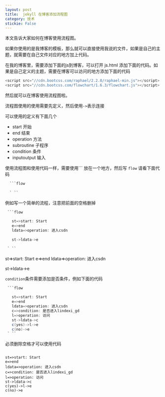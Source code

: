 ```yaml
---
layout: post
title:  jekyll 在博客添加流程图 
category: 技术 
stickie: False
---
```


本文告诉大家如何在博客使用流程图。

<!--more-->
<!-- csdn -->

如果你使用的是我博客的模板，那么就可以直接使用我说的文件，如果是自己的主题，就需要在自己文件对应的地方加上代码。

在我的博客里，需要添加下面的js到博客，可以打开 js.html 添加下面的代码。如果是自己定义的主题，需要在博客可以访问的地方添加下面的代码

```csharp
<script src="//cdn.bootcss.com/raphael/2.2.0/raphael-min.js"></script>
<script src="//cdn.bootcss.com/flowchart/1.6.3/flowchart.js"></script>
```

然后就可以在博客使用流程图啦。

流程图使用的使用需要先定义，然后使用`->`表示连接

可以使用的定义有下面几个

 - start		开始
 - end			结束
 - operation	方法
 - subroutine	子程序
 - condition	条件 
 - inputoutput	输入

使用流程图和使用代码一样，需要使用\`\`\` 放在一个地方，然后写 `flow` 请看下面代码

```csharp
  ```flow
 
  ` ``
``` 

例如写一个简单的流程，注意把前面的空格删掉

```csharp
 ```flow
 
   st=>start: Start
   e=>end
   ldata=>operation: 进入csdn
   
   st->ldata->e

 ` ``
```

<div class="flow">
st=>start: Start
e=>end
ldata=>operation: 进入csdn

st->ldata->e
</div>

 
<script>
	function flow(name,f)
	{
          chart = flowchart.parse(f);
                    chart.drawSVG(name, 
                    {
                      // 'x': 30,
                      // 'y': 50,
                      'line-width': 3,
                      'maxWidth': 3,//ensures the flowcharts fits within a certian width
                      'line-length': 50,
                      'text-margin': 10,
                      'font-size': 14,
                      'font': 'normal',
                      'font-family': 'Helvetica',
                      'font-weight': 'normal',
                      'font-color': 'black',
                      'line-color': 'black',
                      'element-color': 'black',
                      'fill': 'white',
                      'yes-text': 'yes',
                      'no-text': 'no',
                      'arrow-end': 'block',
                      'scale': 1,
                      'symbols': {
                        'start': {
                          'font-color': 'red',
                          'element-color': 'green',
                          'fill': 'yellow'
                        },
                        'end':{
                          'class': 'end-element'
                        }
                      },
                      'flowstate' : {
                        'past' : { 'fill' : '#CCCCCC', 'font-size' : 12},
                        'current' : {'fill' : 'yellow', 'font-color' : 'red', 'font-weight' : 'bold'},
                        'future' : { 'fill' : '#FFFF99'},
                        'request' : { 'fill' : 'blue'},
                        'invalid': {'fill' : '#444444'},
                        'approved' : { 'fill' : '#58C4A3', 'font-size' : 12, 'yes-text' : 'APPROVED', 'no-text' : 'n/a' },
                        'rejected' : { 'fill' : '#C45879', 'font-size' : 12, 'yes-text' : 'n/a', 'no-text' : 'REJECTED' }
                      }
                  });
	}

	window.onload = function () 
	{
		var cd = document.getElementsByClassName("flow");
		for (var i = 0; i < cd.length; i++) 
		{
			var t = cd[i].innerText;
			var canvas = "canvas" + i;
			cd[i].innerHTML = "<div id=\"" + canvas + "\"></div>"
			flow(canvas, t);
		}
        
	}


</script>



`condition`条件需要添加是否条件，例如下面的代码


```csharp
 ```flow
 
   st=>start: Start
   e=>end
   ldata=>operation: 进入csdn
   c=>condition: 是否进入lindexi_gd
   l=>operation: 访问
   st->ldata->c
   c(yes)->l->e
   c(no)->e
 ` ``
```

必须删除空格才可以使用代码

```flow
 
st=>start: Start
e=>end
ldata=>operation: 进入csdn
c=>condition: 是否进入lindexi_gd
l=>operation: 访问
st->ldata->c
c(yes)->l->e
c(no)->e
```

 
